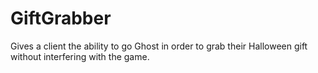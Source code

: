 GiftGrabber
===========

Gives a client the ability to go Ghost in order to grab their Halloween gift without interfering with the game.
